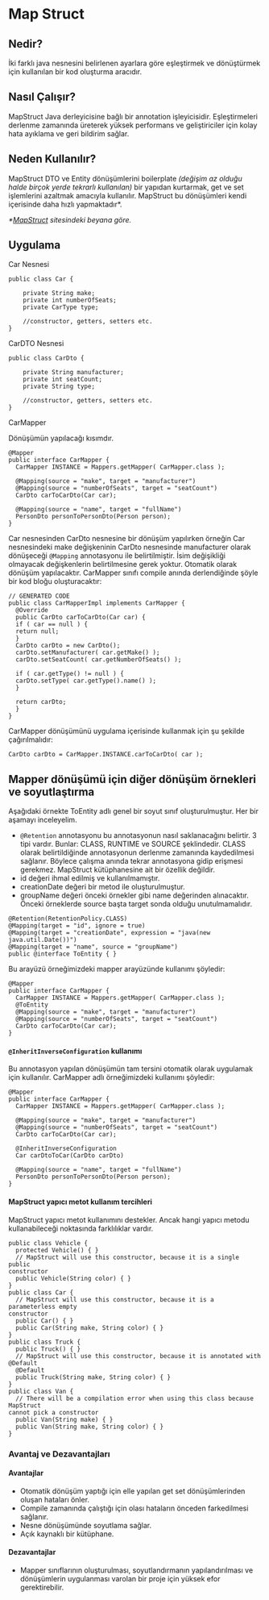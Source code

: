 # Map Struct

## Nedir?

İki farklı java nesnesini belirlenen ayarlara göre eşleştirmek ve dönüştürmek için kullanılan bir kod oluşturma aracıdır.

## Nasıl Çalışır?

MapStruct Java derleyicisine bağlı bir annotation işleyicisidir. Eşleştirmeleri derlenme zamanında üreterek yüksek performans ve geliştiriciler için kolay hata ayıklama ve geri bildirim sağlar. 

## Neden Kullanılır?

MapStruct DTO ve Entity dönüşümlerini boilerplate *(değişim az olduğu halde birçok yerde tekrarlı kullanılan)* bir yapıdan kurtarmak, get ve set işlemlerini azaltmak amacıyla kullanılır. MapStruct bu dönüşümleri kendi içerisinde daha hızlı yapmaktadır*.

*\*[MapStruct](https://mapstruct.org/) sitesindeki beyana göre.*

## Uygulama
Car Nesnesi
```
public class Car {
 
    private String make;
    private int numberOfSeats;
    private CarType type;
 
    //constructor, getters, setters etc.
}
```
CarDTO Nesnesi
```
public class CarDto {
 
    private String manufacturer;
    private int seatCount;
    private String type;
 
    //constructor, getters, setters etc.
}
```
CarMapper

Dönüşümün yapılacağı kısımdır.
```
@Mapper
public interface CarMapper {
  CarMapper INSTANCE = Mappers.getMapper( CarMapper.class );
  
  @Mapping(source = "make", target = "manufacturer")
  @Mapping(source = "numberOfSeats", target = "seatCount")
  CarDto carToCarDto(Car car);
 
  @Mapping(source = "name", target = "fullName")
  PersonDto personToPersonDto(Person person);
}
```
Car nesnesinden CarDto nesnesine bir dönüşüm yapılırken örneğin Car nesnesindeki make değişkeninin CarDto nesnesinde manufacturer olarak dönüşeceği `@Mapping` annotasyonu ile belirtilmiştir. İsim değişikliği olmayacak değişkenlerin belirtilmesine gerek yoktur. Otomatik olarak dönüşüm yapılacaktır. CarMapper sınıfı compile anında derlendiğinde şöyle bir kod bloğu oluşturacaktır:
```
// GENERATED CODE
public class CarMapperImpl implements CarMapper {
  @Override
  public CarDto carToCarDto(Car car) {
  if ( car == null ) {
  return null;
  }
  CarDto carDto = new CarDto();
  carDto.setManufacturer( car.getMake() );
  carDto.setSeatCount( car.getNumberOfSeats() );
  
  if ( car.getType() != null ) {
  carDto.setType( car.getType().name() );
  }
  
  return carDto;
  }
}
```

CarMapper dönüşümünü uygulama içerisinde kullanmak için şu şekilde çağırılmalıdır:

`CarDto carDto = CarMapper.INSTANCE.carToCarDto( car );`

## Mapper dönüşümü için diğer dönüşüm örnekleri ve soyutlaştırma

Aşağıdaki örnekte ToEntity adlı genel bir soyut sınıf oluşturulmuştur. Her bir aşamayı inceleyelim.
- `@Retention` annotasyonu bu annotasyonun nasıl saklanacağını belirtir. 3 tipi vardır. Bunlar: CLASS, RUNTIME ve SOURCE şeklindedir. CLASS olarak belirtildiğinde annotasyonun derlenme zamanında kaydedilmesi sağlanır. Böylece çalışma anında tekrar annotasyona gidip erişmesi gerekmez. MapStruct kütüphanesine ait bir özellik değildir. 
- id değeri ihmal edilmiş ve kullanılmamıştır.
- creationDate değeri bir metod ile oluşturulmuştur.
- groupName değeri önceki örnekler gibi name değerinden alınacaktır. Önceki örneklerde source başta target sonda olduğu unutulmamalıdır.

```
@Retention(RetentionPolicy.CLASS)
@Mapping(target = "id", ignore = true)
@Mapping(target = "creationDate", expression = "java(new java.util.Date())")
@Mapping(target = "name", source = "groupName")
public @interface ToEntity { }

```

Bu arayüzü örneğimizdeki mapper arayüzünde kullanımı şöyledir:
```
@Mapper
public interface CarMapper {
  CarMapper INSTANCE = Mappers.getMapper( CarMapper.class );
  @ToEntity
  @Mapping(source = "make", target = "manufacturer")
  @Mapping(source = "numberOfSeats", target = "seatCount")
  CarDto carToCarDto(Car car);
}
```

#### `@InheritInverseConfiguration` kullanımı
Bu annotasyon yapılan dönüşümün tam tersini otomatik olarak uygulamak için kullanılır. CarMapper adlı örneğimizdeki kullanımı şöyledir:
```
@Mapper
public interface CarMapper {
  CarMapper INSTANCE = Mappers.getMapper( CarMapper.class );
  
  @Mapping(source = "make", target = "manufacturer")
  @Mapping(source = "numberOfSeats", target = "seatCount")
  CarDto carToCarDto(Car car);
  
  @InheritInverseConfiguration
  Car carDtoToCar(CarDto carDto)
  
  @Mapping(source = "name", target = "fullName")
  PersonDto personToPersonDto(Person person);
}
```
#### MapStruct yapıcı metot kullanım tercihleri
MapStruct yapıcı metot kullanımını destekler. Ancak hangi yapıcı metodu kullanabileceği noktasında farklılıklar vardır.
```
public class Vehicle {
  protected Vehicle() { }
  // MapStruct will use this constructor, because it is a single public
constructor
  public Vehicle(String color) { }
}
public class Car {
  // MapStruct will use this constructor, because it is a parameterless empty
constructor
  public Car() { }
  public Car(String make, String color) { }
}
public class Truck {
  public Truck() { }
  // MapStruct will use this constructor, because it is annotated with @Default
  @Default
  public Truck(String make, String color) { }
}
public class Van {
  // There will be a compilation error when using this class because MapStruct
cannot pick a constructor
  public Van(String make) { }
  public Van(String make, String color) { }
}
```
### Avantaj ve Dezavantajları
#### Avantajlar
- Otomatik dönüşüm yaptığı için elle yapılan get set dönüşümlerinden oluşan hataları önler.
- Compile zamanında çalıştığı için olası hataların önceden farkedilmesi sağlanır.
- Nesne dönüşümünde soyutlama sağlar.
- Açık kaynaklı bir kütüphane. 
#### Dezavantajlar
- Mapper sınıflarının oluşturulması, soyutlandırmanın yapılandırılması ve dönüşümlerin uygulanması varolan bir proje için yüksek efor gerektirebilir. 
